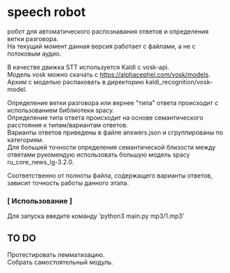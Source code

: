# speech robot
 робот для автоматического распознавания ответов и определения ветки разговора.  
 На текущий момент данная версия работает с файлами, а не с потоковым аудио.  
 
В качестве движка  STT используется Kaldi с vosk-api.  
Модель vosk можно скачать с https://alphacephei.com/vosk/models.  
Архим с моделью распаковать в директорию kaldi_recognition/vosk-model.
 
 Определение ветки разговора или вернее "типа" ответа происходит с использованием библиотеки spacy.  
 Определение типа ответа происходит на основе семантического расстояния к типам/вариантам ответов.  
 Варианты ответов приведены в файле answers.json и сгруппированы по категориям.  
 Для большей точности определения семантической близости между ответами рукомендую использовать большую модель spacy ru_core_news_lg-3.2.0.
 
 Соответственно от полноты файла, содержащего варианты ответов, зависит точность работы данного этапа.

### [ Использование ]  
 Для запуска введите команду 'python3 main.py mp3/1.mp3'

## TO DO
 Протестировать лемматизацию.  
 Собрать самостоятельный модуль.



